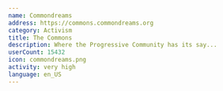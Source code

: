 ```yaml
---
name: Commondreams
address: https://commons.commondreams.org
category: Activism
title: The Commons
description: Where the Progressive Community has its say...
userCount: 15432
icon: commondreams.png
activity: very high
language: en_US
---
```

